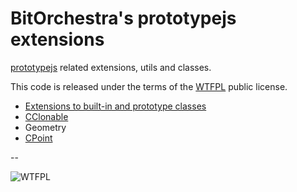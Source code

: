 # BitOrchestra's prototypejs extensions

[prototypejs](http://prototypejs.org) related extensions, utils and classes.

This code is released under the terms of the [WTFPL](http://www.wtfpl.net/) public license.

* [Extensions to built-in and prototype classes](BO.prototype.extensions.md)
* [CClonable](clonable/CClonable.md)
* Geometry
 * [CPoint](geometry/CPoint.md)
 
 
--

![WTFPL](http://www.wtfpl.net/wp-content/uploads/2012/12/wtfpl-badge-1.png)

